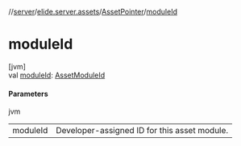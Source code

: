 //[server](../../../index.md)/[elide.server.assets](../index.md)/[AssetPointer](index.md)/[moduleId](module-id.md)

# moduleId

[jvm]\
val [moduleId](module-id.md): [AssetModuleId](../../elide.server/index.md#-803173189%2FClasslikes%2F-1343588467)

#### Parameters

jvm

| | |
|---|---|
| moduleId | Developer-assigned ID for this asset module. |
